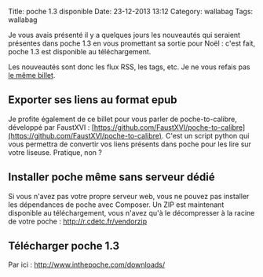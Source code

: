 Title: poche 1.3 disponible
Date: 23-12-2013 13:12
Category: wallabag
Tags: wallabag

Je vous avais présenté il y a quelques jours les nouveautés qui seraient présentes dans poche 1.3 en vous promettant sa sortie pour Noël : c'est fait, poche 1.3 est disponible au téléchargement.

Les nouveautés sont donc les flux RSS, les tags, etc. Je ne vous refais pas [le même billet]({filename}quelles-nouveautes-avec-poche-1-3.md).

## Exporter ses liens au format epub

Je profite également de ce billet pour vous parler de poche-to-calibre, développé par FaustXVI : [https://github.com/FaustXVI/poche-to-calibre](https://github.com/FaustXVI/poche-to-calibre). C'est un script python qui vous permettra de convertir vos liens présents dans poche pour les lire sur votre liseuse. Pratique, non ?

## Installer poche même sans serveur dédié

Si vous n'avez pas votre propre serveur web, vous ne pouvez pas installer les dépendances de poche avec Composer. Un ZIP est maintenant disponible au téléchargement, vous n'avez qu'à le décompresser à la racine de votre poche : http://r.cdetc.fr/vendorzip

## Télécharger poche 1.3

Par ici : http://www.inthepoche.com/downloads/

